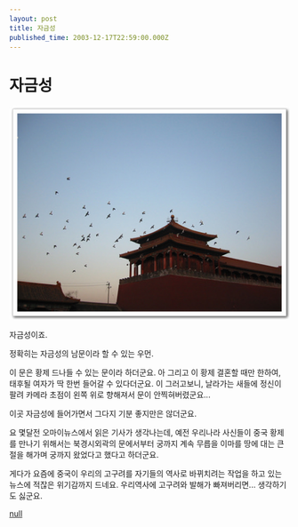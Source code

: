 ```yaml
---
layout: post
title: 자금성
published_time: 2003-12-17T22:59:00.000Z
---
```


# 자금성


![](../pds/200902/04/80/a0109780_4989794d00a89.jpg)

자금성이죠.

정확히는 자금성의 남문이라 할 수 있는 우먼.

이 문은 황제 드나들 수 있는 문이라 하더군요. 아 그리고 이 황제 결혼할 때만 한하여, 태후될 여자가 딱 한번 들어갈 수 있다더군요. 이 그러고보니, 날라가는 새들에 정신이 팔려 카메라 초점이 왼쪽 위로 향해져서 문이 안찍혀버렸군요...

이곳 자금성에 들어가면서 그다지 기분 좋지만은 않더군요.

요 몇달전 오마이뉴스에서 읽은 기사가 생각나는데, 예전 우리나라 사신들이 중국 황제를 만나기 위해서는 북경시외곽의 문에서부터 궁까지 계속 무릅을 이마를 땅에 대는 큰 절을 해가며 궁까지 왔었다고 했다고 하더군요.

게다가 요즘에 중국이 우리의 고구려를 자기들의 역사로 바뀌치려는 작업을 하고 있는 뉴스에 적잖은 위기감까지 드네요. 우리역사에 고구려와 발해가 빠져버리면... 생각하기도 싫군요.

[null](../6166951.html#6166951_1)


